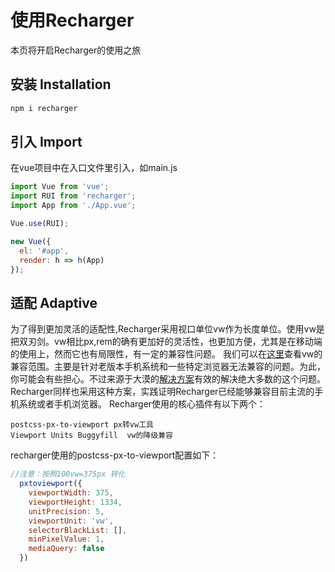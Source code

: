 # 使用Recharger

本页将开启Recharger的使用之旅

## 安装 Installation

```Javascript
npm i recharger
```

## 引入    Import

在vue项目中在入口文件里引入，如main.js

```Javascript
import Vue from 'vue';
import RUI from 'recharger';
import App from './App.vue';

Vue.use(RUI);

new Vue({
  el: '#app',
  render: h => h(App)
});
```

## 适配 Adaptive
为了得到更加灵活的适配性,Recharger采用视口单位vw作为长度单位。使用vw是把双刃剑。vw相比px,rem的确有更加好的灵活性，也更加方便，尤其是在移动端的使用上，然而它也有局限性，有一定的兼容性问题。
我们可以在[这里](https://caniuse.com/#search=vw)查看vw的兼容范围。主要是针对老版本手机系统和一些特定浏览器无法兼容的问题。为此，你可能会有些担心。不过来源于大漠的[解决方案](https://www.w3cplus.com/css/vw-for-layout.html)有效的解决绝大多数的这个问题。
Recharger同样也采用这种方案，实践证明Recharger已经能够兼容目前主流的手机系统或者手机浏览器。
Recharger使用的核心插件有以下两个：

```
postcss-px-to-viewport px转vw工具
Viewport Units Buggyfill  vw的降级兼容
```
recharger使用的postcss-px-to-viewport配置如下：
```Javascript
//注意：按照100vw=375px 转化
  pxtoviewport({
    viewportWidth: 375, 
    viewportHeight: 1334,
    unitPrecision: 5,
    viewportUnit: 'vw',
    selectorBlackList: [],
    minPixelValue: 1,
    mediaQuery: false
  })
```